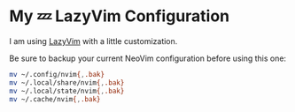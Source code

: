 # My 💤 LazyVim Configuration

I am using [LazyVim](https://github.com/LazyVim/LazyVim) with a little customization.

Be sure to backup your current NeoVim configuration before using this one:

```bash
mv ~/.config/nvim{,.bak}
mv ~/.local/share/nvim{,.bak}
mv ~/.local/state/nvim{,.bak}
mv ~/.cache/nvim{,.bak}
```
